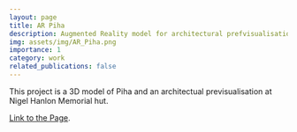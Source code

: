 ```yaml
---
layout: page
title: AR Piha
description: Augmented Reality model for architectural prefvisualisation
img: assets/img/AR_Piha.png
importance: 1
category: work
related_publications: false
---
```


This project is a 3D model of Piha and an architectual previsualisation at Nigel Hanlon Memorial hut.

<a href="https://stefanmarks.github.io/assets/html/piha/index.html" target="_blank">Link to the Page</a>.

